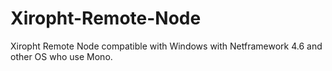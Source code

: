 # Xiropht-Remote-Node
Xiropht Remote Node compatible with Windows with Netframework 4.6 and other OS who use Mono.
